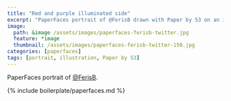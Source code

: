 ```yaml
---
title: "Red and purple illuminated side"
excerpt: "PaperFaces portrait of @FerisB drawn with Paper by 53 on an iPad."
image: 
  path: &image /assets/images/paperfaces-ferisb-twitter.jpg 
  feature: *image
  thumbnail: /assets/images/paperfaces-ferisb-twitter-150.jpg
categories: [paperfaces]
tags: [portrait, illustration, Paper by 53]
---
```


PaperFaces portrait of [@FerisB](https://twitter.com/FerisB).

{% include boilerplate/paperfaces.md %}
